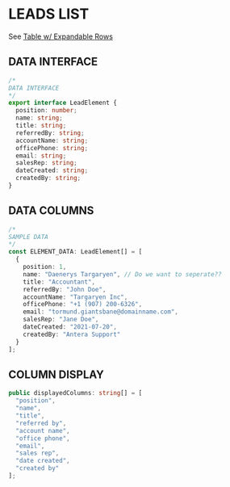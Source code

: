 # LEADS LIST

See [Table w/ Expandable Rows](https://material.angular.io/components/table/examples#table-expandable-rows)


## DATA INTERFACE  
```ts  
/*
DATA INTERFACE
*/
export interface LeadElement {
  position: number;
  name: string;
  title: string;
  referredBy: string;
  accountName: string;
  officePhone: string;
  email: string;
  salesRep: string;
  dateCreated: string;
  createdBy: string;
}
```  

## DATA COLUMNS 
```ts  
/*
SAMPLE DATA
*/
const ELEMENT_DATA: LeadElement[] = [
  {
    position: 1, 
    name: "Daenerys Targaryen", // Do we want to seperate??
    title: "Accountant", 
    referredBy: "John Doe",
    accountName: "Targaryen Inc",
    officePhone: "+1 (907) 200-6326",
    email: "tormund.giantsbane@domainname.com",
    salesRep: "Jane Doe",
    dateCreated: "2021-07-20",
    createdBy: "Antera Support"
  }
];
```

## COLUMN DISPLAY  
```ts
public displayedColumns: string[] = [
  "position",
  "name",
  "title",
  "referred by",
  "account name",
  "office phone",
  "email",
  "sales rep",
  "date created",
  "created by"
];  
```
